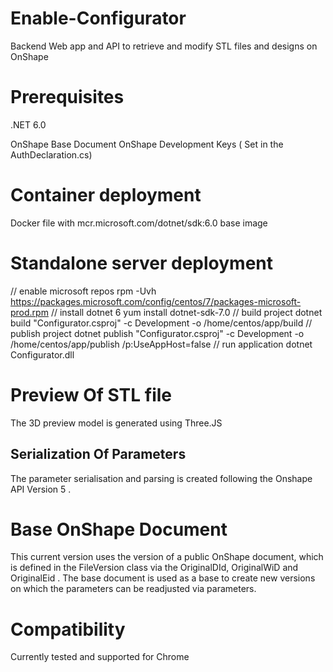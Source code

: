 # Enable-Configurator
Backend Web app and API to retrieve and modify STL files and designs on OnShape

# Prerequisites 
.NET 6.0

OnShape Base Document
OnShape Development Keys ( Set in the AuthDeclaration.cs)


# Container deployment
Docker file with mcr.microsoft.com/dotnet/sdk:6.0 base image

# Standalone server deployment

// enable microsoft repos
rpm -Uvh https://packages.microsoft.com/config/centos/7/packages-microsoft-prod.rpm
// install dotnet 6
yum install dotnet-sdk-7.0
// build project
dotnet build "Configurator.csproj" -c Development -o /home/centos/app/build
// publish project
dotnet publish "Configurator.csproj" -c Development -o /home/centos/app/publish /p:UseAppHost=false
// run application
dotnet Configurator.dll

# Preview Of STL file
The 3D preview model is generated using Three.JS

## Serialization Of Parameters

The parameter serialisation and parsing is created following the Onshape API Version 5 . 



# Base OnShape Document
This current version uses the version of a public  OnShape document, which is defined in the FileVersion class via the OriginalDId, OriginalWiD and OriginalEid .
The base document is used as a base to create new versions on which the parameters can be readjusted via parameters.

# Compatibility

Currently tested and supported for Chrome